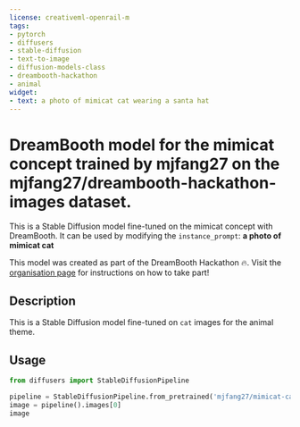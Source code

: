 ```yaml
---
license: creativeml-openrail-m
tags:
- pytorch
- diffusers
- stable-diffusion
- text-to-image
- diffusion-models-class
- dreambooth-hackathon
- animal
widget:
- text: a photo of mimicat cat wearing a santa hat
---
```


# DreamBooth model for the mimicat concept trained by mjfang27 on the mjfang27/dreambooth-hackathon-images dataset.

This is a Stable Diffusion model fine-tuned on the mimicat concept with DreamBooth. It can be used by modifying the `instance_prompt`: **a photo of mimicat cat**

This model was created as part of the DreamBooth Hackathon 🔥. Visit the [organisation page](https://huggingface.co/dreambooth-hackathon) for instructions on how to take part!

## Description


This is a Stable Diffusion model fine-tuned on `cat` images for the animal theme.


## Usage

```python
from diffusers import StableDiffusionPipeline

pipeline = StableDiffusionPipeline.from_pretrained('mjfang27/mimicat-cat')
image = pipeline().images[0]
image
```
